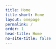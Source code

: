 ```yaml
---
title: Home
title-short: Home
layout: onepage
permalink: /
order: 1
head-title: Home
no-site-title: false
---
```

